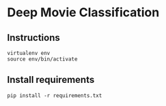 # Deep Movie Classification

## Instructions
```shell
virtualenv env
source env/bin/activate
```

## Install requirements

```shell
pip install -r requirements.txt
```


